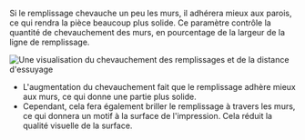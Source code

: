 Si le remplissage chevauche un peu les murs, il adhérera mieux aux parois, ce qui rendra la pièce beaucoup plus solide. Ce paramètre contrôle la quantité de chevauchement des murs, en pourcentage de la largeur de la ligne de remplissage.

![Une visualisation du chevauchement des remplissages et de la distance d'essuyage](../../../articles/images/infill_overlap.svg)

* L'augmentation du chevauchement fait que le remplissage adhère mieux aux murs, ce qui donne une partie plus solide.
* Cependant, cela fera également briller le remplissage à travers les murs, ce qui donnera un motif à la surface de l'impression. Cela réduit la qualité visuelle de la surface.